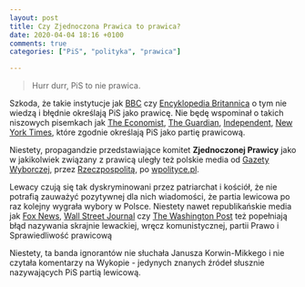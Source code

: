 ```yaml
---
layout: post
title: Czy Zjednoczona Prawica to prawica?
date: 2020-04-04 18:16 +0100
comments: true
categories: ["PiS", "polityka", "prawica"]

---
```


  
> Hurr durr, PiS to nie prawica.

Szkoda, że takie instytucje jak [BBC](http://www.bbc.com/news/world-europe-15196795) czy [Encyklopedia Britannica](http://www.britannica.com/topic/Law-and-Justice) o tym nie wiedzą i błędnie określają PiS jako prawicę.
Nie będę wspominał o takich niszowych pisemkach jak [The Economist](http://www.economist.com/node/7960110), [The Guardian](http://www.theguardian.com/world/2015/oct/25/poland-lurches-to-right-with-election-of-law-and-justice-party), [Independent](http://www.independent.co.uk/news/world/europe/poland-elections-right-wing-law-and-justice-party-gains-most-votes-a6710001.html), [New York Times](http://www.nytimes.com/2015/10/26/world/europe/poland-parliamentary-elections.html?_r=0), które zgodnie określają PiS jako partię prawicową.  
<!--more-->

Niestety, propagandzie przedstawiające komitet **Zjednoczonej Prawicy** jako w jakikolwiek związany z prawicą uległy też polskie media od [Gazety Wyborczej](http://wyborcza.pl/1,75478,18251834,PiS_socjalno_liberalny__czyli_prawica_wykuwa_program.html), przez [Rzeczpospolitą](http://wyborcza.pl/1,75478,18251834,PiS_socjalno_liberalny__czyli_prawica_wykuwa_program.html), po [wpolityce.pl](http://wpolityce.pl/polityka/269460-prawica-platforma-prezydent-jestesmy-o-krok-od-najwiekszej-zmiany-od-10-lat-i-przywrocenia-wielu-polakom-poczucia-wplywu-na-rzeczywistosc-jak-do-tego-doszlo-podsumowanie-kampanijnego-maratonu).  

Lewacy czują się tak dyskryminowani przez patriarchat i kościół, że nie potrafią zauważyć pozytywnej dla nich wiadomości, że partia lewicowa po raz kolejny
 wygrała wybory w Polsce. Niestety nawet republikańskie media jak [Fox News](http://www.foxnews.com/world/2015/12/16/critics-poland-new-right-wing-government-fear-it-eroding-rights-in-young.html), [Wall Street Journal](http://www.wsj.com/articles/polands-new-government-takes-tougher-tack-with-europe-union-1451260846) czy [The Washington Post](https://www.washingtonpost.com/opinions/polands-new-right-wing-leaders-cross-a-line/2015/12/22/54d42ea4-a8d3-11e5-8058-480b572b4aae_story.html) też popełniają błąd nazywania skrajnie lewackiej, wręcz komunistycznej,  partii Prawo i Sprawiedliwość prawicową

Niestety, ta banda ignorantów nie słuchała Janusza Korwin-Mikkego i nie czytała komentarzy na Wykopie - jedynych znanych źródeł słusznie nazywających PiS partią lewicową.
